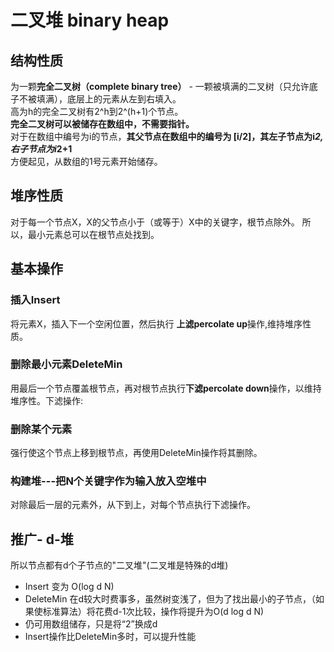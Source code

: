 # 二叉堆 binary heap
## 结构性质
为一颗**完全二叉树（complete binary tree）** - 一颗被填满的二叉树（只允许底子不被填满），底层上的元素从左到右填入。  
高为h的完全二叉树有2^h到2^(h+1)个节点。  
**完全二叉树可以被储存在数组中，不需要指针。**  
对于在数组中编号为i的节点，**其父节点在数组中的编号为 [i/2]，其左子节点为i*2,右子节点为i*2+1**  
方便起见，从数组的1号元素开始储存。
## 堆序性质
对于每一个节点X，X的父节点小于（或等于）X中的关键字，根节点除外。
所以，最小元素总可以在根节点处找到。
## 基本操作
### 插入Insert
将元素X，插入下一个空闲位置，然后执行 **上滤percolate up**操作,维持堆序性质。

### 删除最小元素DeleteMin
用最后一个节点覆盖根节点，再对根节点执行**下滤percolate down**操作，以维持堆序性。下滤操作:

### 删除某个元素
强行使这个节点上移到根节点，再使用DeleteMin操作将其删除。

### 构建堆---把N个关键字作为输入放入**空**堆中  
对除最后一层的元素外，从下到上，对每个节点执行下滤操作。


## 推广- d-堆
所以节点都有d个子节点的"二叉堆"(二叉堆是特殊的d堆)
* Insert 变为 O(log d N)
* DeleteMin 在d较大时费事多，虽然树变浅了，但为了找出最小的子节点，（如果使标准算法）将花费d-1次比较，操作将提升为O(d log d N)
* 仍可用数组储存，只是将“2”换成d
* Insert操作比DeleteMin多时，可以提升性能